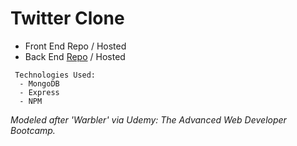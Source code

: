 # Twitter Clone

- Front End Repo / Hosted
- Back End [Repo](https://github.com/cwithac/twitter_clone) / Hosted


```
 Technologies Used:
  - MongoDB
  - Express
  - NPM
```

_Modeled after 'Warbler' via Udemy: The Advanced Web Developer Bootcamp._
